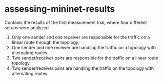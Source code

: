 assessing-mininet-results
=========================

Contains the results of the first measurement trial, where four different setups were analyzed

1. Only one sender and one receiver are responsible for the traffic on a linear route through the topology.
2. One sender and one receiver are handling the traffic on a topology with alternating routes.
3. Two sender/receiver pairs are responsible for the traffic on a linear route topology.
4. Two sender/receiver pairs are handling the traffic on the topology with alternating routes.

